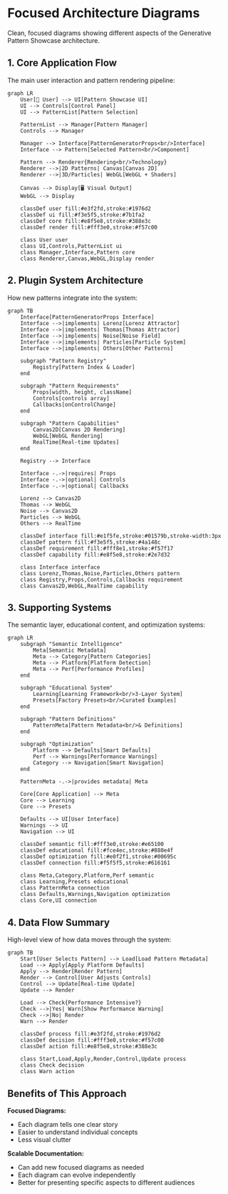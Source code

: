 # Focused Architecture Diagrams

Clean, focused diagrams showing different aspects of the Generative Pattern Showcase architecture.

## 1. Core Application Flow

The main user interaction and pattern rendering pipeline:

```mermaid
graph LR
    User[👤 User] --> UI[Pattern Showcase UI]
    UI --> Controls[Control Panel]
    UI --> PatternList[Pattern Selection]
    
    PatternList --> Manager[Pattern Manager]
    Controls --> Manager
    
    Manager --> Interface[PatternGeneratorProps<br/>Interface]
    Interface --> Pattern[Selected Pattern<br/>Component]
    
    Pattern --> Renderer{Rendering<br/>Technology}
    Renderer -->|2D Patterns| Canvas[Canvas 2D]
    Renderer -->|3D/Particles| WebGL[WebGL + Shaders]
    
    Canvas --> Display[🖥️ Visual Output]
    WebGL --> Display
    
    classDef user fill:#e3f2fd,stroke:#1976d2
    classDef ui fill:#f3e5f5,stroke:#7b1fa2
    classDef core fill:#e8f5e8,stroke:#388e3c
    classDef render fill:#fff3e0,stroke:#f57c00
    
    class User user
    class UI,Controls,PatternList ui
    class Manager,Interface,Pattern core
    class Renderer,Canvas,WebGL,Display render
```

## 2. Plugin System Architecture

How new patterns integrate into the system:

```mermaid
graph TB
    Interface[PatternGeneratorProps Interface]
    Interface -->|implements| Lorenz[Lorenz Attractor]
    Interface -->|implements| Thomas[Thomas Attractor]  
    Interface -->|implements| Noise[Noise Field]
    Interface -->|implements| Particles[Particle System]
    Interface -->|implements| Others[Other Patterns]
    
    subgraph "Pattern Registry"
        Registry[Pattern Index & Loader]
    end
    
    subgraph "Pattern Requirements"
        Props[width, height, className]
        Controls[controls array]
        Callbacks[onControlChange]
    end
    
    subgraph "Pattern Capabilities"
        Canvas2D[Canvas 2D Rendering]
        WebGL[WebGL Rendering]
        RealTime[Real-time Updates]
    end
    
    Registry --> Interface
    
    Interface -.->|requires| Props
    Interface -.->|optional| Controls
    Interface -.->|optional| Callbacks
    
    Lorenz --> Canvas2D
    Thomas --> WebGL
    Noise --> Canvas2D
    Particles --> WebGL
    Others --> RealTime
    
    classDef interface fill:#e1f5fe,stroke:#01579b,stroke-width:3px
    classDef pattern fill:#f3e5f5,stroke:#4a148c
    classDef requirement fill:#fff8e1,stroke:#f57f17
    classDef capability fill:#e8f5e8,stroke:#2e7d32
    
    class Interface interface
    class Lorenz,Thomas,Noise,Particles,Others pattern
    class Registry,Props,Controls,Callbacks requirement
    class Canvas2D,WebGL,RealTime capability
```

## 3. Supporting Systems

The semantic layer, educational content, and optimization systems:

```mermaid
graph LR
    subgraph "Semantic Intelligence"
        Meta[Semantic Metadata]
        Meta --> Category[Pattern Categories]
        Meta --> Platform[Platform Detection]
        Meta --> Perf[Performance Profiles]
    end
    
    subgraph "Educational System"
        Learning[Learning Framework<br/>3-Layer System]
        Presets[Factory Presets<br/>Curated Examples]
    end
    
    subgraph "Pattern Definitions"
        PatternMeta[Pattern Metadata<br/>& Definitions]
    end
    
    subgraph "Optimization"
        Platform --> Defaults[Smart Defaults]
        Perf --> Warnings[Performance Warnings]
        Category --> Navigation[Smart Navigation]
    end
    
    PatternMeta -.->|provides metadata| Meta
    
    Core[Core Application] --> Meta
    Core --> Learning
    Core --> Presets
    
    Defaults --> UI[User Interface]
    Warnings --> UI
    Navigation --> UI
    
    classDef semantic fill:#fff3e0,stroke:#e65100
    classDef educational fill:#fce4ec,stroke:#880e4f  
    classDef optimization fill:#e0f2f1,stroke:#00695c
    classDef connection fill:#f5f5f5,stroke:#616161
    
    class Meta,Category,Platform,Perf semantic
    class Learning,Presets educational
    class PatternMeta connection
    class Defaults,Warnings,Navigation optimization
    class Core,UI connection
```

## 4. Data Flow Summary

High-level view of how data moves through the system:

```mermaid
graph TB
    Start[User Selects Pattern] --> Load[Load Pattern Metadata]
    Load --> Apply[Apply Platform Defaults]
    Apply --> Render[Render Pattern]
    Render --> Control[User Adjusts Controls]
    Control --> Update[Real-time Update]
    Update --> Render
    
    Load --> Check{Performance Intensive?}
    Check -->|Yes| Warn[Show Performance Warning]
    Check -->|No| Render
    Warn --> Render
    
    classDef process fill:#e3f2fd,stroke:#1976d2
    classDef decision fill:#fff3e0,stroke:#f57c00
    classDef action fill:#e8f5e8,stroke:#388e3c
    
    class Start,Load,Apply,Render,Control,Update process
    class Check decision
    class Warn action
```

## Benefits of This Approach

**Focused Diagrams:**
- Each diagram tells one clear story
- Easier to understand individual concepts
- Less visual clutter

**Scalable Documentation:**
- Can add new focused diagrams as needed
- Each diagram can evolve independently
- Better for presenting specific aspects to different audiences